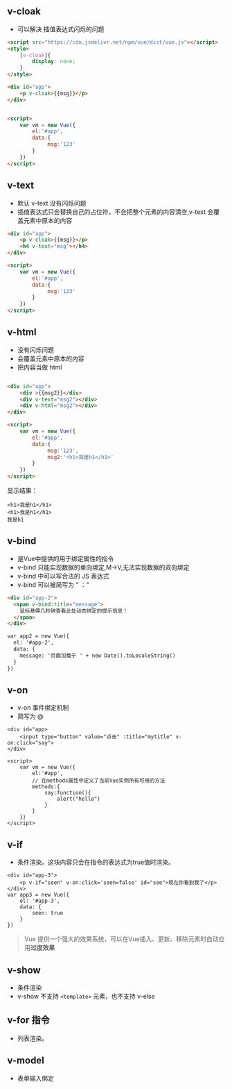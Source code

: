 ## v-cloak
- 可以解决 插值表达式闪烁的问题
``` html
<script src="https://cdn.jsdelivr.net/npm/vue/dist/vue.js"></script>
<style>
    [v-cloak]{
        display: none;
    }
</style>

<div id="app">
    <p v-cloak>{{msg}}</p>
</div>


<script>
    var vm = new Vue({
        el:'#app',
        data:{
             msg:'123'
        }
    })
</script>
```
## v-text
- 默认 v-text 没有闪烁问题
- 插值表达式只会替换自己的占位符，不会把整个元素的内容清空,v-text 会覆盖元素中原本的内容
```html
<div id="app">
    <p v-cloak>{{msg}}</p>
    <h4 v-text="msg"></h4>
</div>

<script>
    var vm = new Vue({
        el:'#app',
        data:{
             msg:'123'
        }
    })
</script>
```
## v-html
- 没有闪烁问题
- 会覆盖元素中原本的内容
- 把内容当做 html
```html

<div id="app">
    <div >{{msg2}}</div>
    <div v-text="msg2"></div>
    <div v-html="msg2"></div>
</div>

<script>
    var vm = new Vue({
        el:'#app',
        data:{
             msg:'123',
             msg2:'<h1>我是h1</h1>'
        }
    })
</script>
```
显示结果：
```
<h1>我是h1</h1>
<h1>我是h1</h1>
我是h1
```
## v-bind 
- 是Vue中提供的用于绑定属性的指令
- v-bind 只能实现数据的单向绑定,M->V,无法实现数据的双向绑定
- v-bind 中可以写合法的 JS 表达式
- v-bind 可以被简写为 " ："
```html
<div id="app-2">
  <span v-bind:title="message">
    鼠标悬停几秒钟查看此处动态绑定的提示信息！
  </span>
</div>

var app2 = new Vue({
  el: '#app-2',
  data: {
    message: '页面加载于 ' + new Date().toLocaleString()
  }
})
```
## v-on
- v-on 事件绑定机制
- 简写为 @
```
<div id="app>
    <input type="button" value="点击" :title="mytitle" v-on:click="say">
</div>

<script>
    var vm = new Vue({
        el:'#app',
        // 在methods属性中定义了当前Vue实例所有可用的方法
        methods:{
            say:function(){
                alert("hello")
            }
        }
    })
</script>
```
## v-if
- 条件渲染。这块内容只会在指令的表达式为true值时渲染。
```
<div id="app-3">
    <p v-if="seen" v-on:click='seen=false' id="see">现在你看到我了</p>
</div>
var app3 = new Vue({
    el: '#app-3',
    data: {
        seen: true
    }
})
```

> Vue 提供一个强大的效果系统，可以在Vue插入、更新、移除元素时自动应用**过度效果**
## v-show
- 条件渲染
- v-show 不支持 `<template>` 元素，也不支持 v-else
## v-for 指令
- 列表渲染。
## v-model
- 表单输入绑定